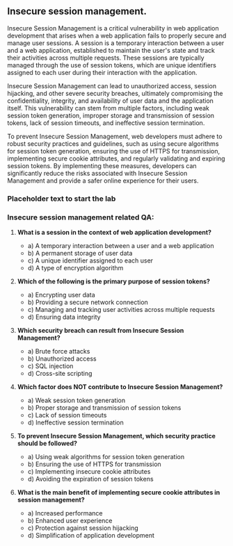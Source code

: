 ## Insecure session management.

Insecure Session Management is a critical vulnerability in web application development that arises when a web application fails to properly secure and manage user sessions. A session is a temporary interaction between a user and a web application, established to maintain the user's state and track their activities across multiple requests. These sessions are typically managed through the use of session tokens, which are unique identifiers assigned to each user during their interaction with the application.

Insecure Session Management can lead to unauthorized access, session hijacking, and other severe security breaches, ultimately compromising the confidentiality, integrity, and availability of user data and the application itself. This vulnerability can stem from multiple factors, including weak session token generation, improper storage and transmission of session tokens, lack of session timeouts, and ineffective session termination.

To prevent Insecure Session Management, web developers must adhere to robust security practices and guidelines, such as using secure algorithms for session token generation, ensuring the use of HTTPS for transmission, implementing secure cookie attributes, and regularly validating and expiring session tokens. By implementing these measures, developers can significantly reduce the risks associated with Insecure Session Management and provide a safer online experience for their users.

### Placeholder text to start the lab

<insert idor lab>

### Insecure session management related QA:

1. **What is a session in the context of web application development?**
    - a) A temporary interaction between a user and a web application
    - b) A permanent storage of user data
    - c) A unique identifier assigned to each user
    - d) A type of encryption algorithm

2. **Which of the following is the primary purpose of session tokens?**
    - a) Encrypting user data
    - b) Providing a secure network connection
    - c) Managing and tracking user activities across multiple requests
    - d) Ensuring data integrity

3. **Which security breach can result from Insecure Session Management?**
    - a) Brute force attacks
    - b) Unauthorized access
    - c) SQL injection
    - d) Cross-site scripting

4. **Which factor does NOT contribute to Insecure Session Management?**
    - a) Weak session token generation
    - b) Proper storage and transmission of session tokens
    - c) Lack of session timeouts
    - d) Ineffective session termination

5. **To prevent Insecure Session Management, which security practice should be followed?**
    - a) Using weak algorithms for session token generation
    - b) Ensuring the use of HTTPS for transmission
    - c) Implementing insecure cookie attributes
    - d) Avoiding the expiration of session tokens

6. **What is the main benefit of implementing secure cookie attributes in session management?**
    - a) Increased performance
    - b) Enhanced user experience
    - c) Protection against session hijacking
    - d) Simplification of application development

